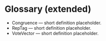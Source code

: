 <!-- status: stub; target: 150+ words -->
<!-- status: stub; target: 150+ words -->
<!-- status: stub; target: 150+ words -->
<!-- status: stub; target: 150+ words -->
<!-- status: stub; target: 150+ words -->
# Glossary (extended)
- Congruence — short definition placeholder.
- RepTag — short definition placeholder.
- VoteVector — short definition placeholder.







